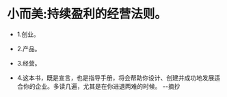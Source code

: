 # 小而美:持续盈利的经营法则。

- 1.创业。

- 2.产品。

- 3.经营。

- 4.这本书，既是宣言，也是指导手册，将会帮助你设计、创建并成功地发展适合你的企业。多读几遍，尤其是在你进退两难的时候。 --摘抄
